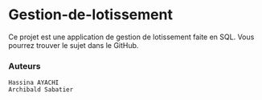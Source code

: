 # Gestion-de-lotissement

Ce projet est une application de gestion de lotissement faite en SQL. Vous pourrez trouver le sujet dans le GitHub.

### Auteurs
```
Hassina AYACHI
Archibald Sabatier
